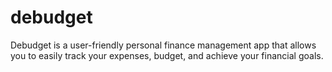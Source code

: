 # debudget
Debudget is a user-friendly personal finance management app that allows you to easily track your expenses, budget, and achieve your financial goals.
